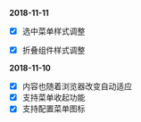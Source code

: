 
**2018-11-11**

- [x] 选中菜单样式调整
- [x] 折叠组件样式调整



**2018-11-10**

- [x] 内容也随着浏览器改变自动适应
- [x] 支持菜单收起功能
- [x] 支持配置菜单图标